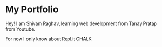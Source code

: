 # My Portfolio

Hey! I am Shivam Raghav, learning web development from Tanay Pratap from Youtube.

For now I only know about 
Repl.it
CHALK